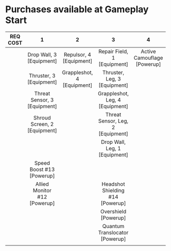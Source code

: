 # Purchases available at Gameplay Start

| **REQ COST** |            **1**             |           **2**            |               **3**               |            **4**            |           **5**            | **6** | **7** | **8** | **9** |
| :----------: | :--------------------------: | :------------------------: | :-------------------------------: | :-------------------------: | :------------------------: | :---: | :---: | :---: | :---: |
|              |   Drop Wall, 3 [Equipment]   |  Repulsor, 4 [Equipment]   |    Repair Field, 1 [Equipment]    | Active Camouflage [Powerup] | Health Steal #11 [Powerup] |       |       |       |       |
|              |   Thruster, 3 [Equipment]    | Grappleshot, 4 [Equipment] |   Thruster, Leg, 3 [Equipment]    |                             |                            |       |       |       |       |
|              | Threat Sensor, 3 [Equipment] |                            |  Grappleshot, Leg, 4 [Equipment]  |                             |                            |       |       |       |       |
|              | Shroud Screen, 2 [Equipment] |                            | Threat Sensor, Leg, 2 [Equipment] |                             |                            |       |       |       |       |
|              |                              |                            |   Drop Wall, Leg, 1 [Equipment]   |                             |                            |       |       |       |       |
|              |  Speed Boost #13 [Powerup]   |                            |                                   |                             |                            |       |       |       |       |
|              | Allied Monitor #12 [Powerup] |                            | Headshot Shielding #14 [Powerup]  |                             |                            |       |       |       |       |
|              |                              |                            |       Overshield [Powerup]        |                             |                            |       |       |       |       |
|              |                              |                            |  Quantum Translocator [Powerup]   |                             |                            |       |       |       |       |
|              |                              |                            |                                   |                             |                            |       |       |       |       |
